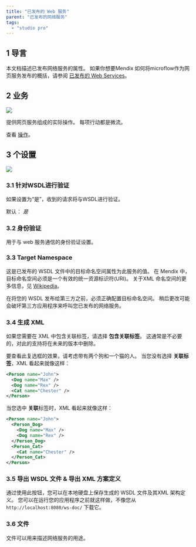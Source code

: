 ```yaml
---
title: "已发布的 Web 服务"
parent: "已发布的网络服务"
tags:
  - "studio pro"
---
```


## 1 导言

本文档描述已发布网络服务的属性。 如果你想要Mendix 如何将microflow作为网页服务发布的概括，请参阅 [已发布的 Web Services](published-web-services)。

## 2 业务

![](attachments/16713702/16843888.png)

提供网页服务组成的实际操作。 每项行动都是微流。

查看 [操作](operations)。

## 3 个设置

![](attachments/16713702/16843887.png)

### 3.1 针对WSDL进行验证

如果设置为“是”，收到的请求将与WSDL进行验证。

默认： *是*

### 3.2 身份验证

用于与 web 服务通信的身份验证设置。

### 3.3 Target Namespace

这是已发布的 WSDL 文件中的目标命名空间属性为此服务的值。 在 Mendix 中，目标命名空间必须是一个有效的统一资源标识符(URI)。 关于XML 命名空间的更多信息，见 [Wikipedia](http://en.wikipedia.org/wiki/XML_namespace)。

在将您的 WSDL 发布给第三方之前，必须正确配置目标命名空间。 稍后更改可能会破坏第三方应用程序来呼叫您已发布的网络服务。

### 3.4 生成 XML

如果您需要在 XML 中包含关联标签，请选择 **包含关联标签**。 这通常是不必要的，对此的支持将在未来的版本中删除。

要查看此复选框的效果，请考虑带有两个狗和一个猫的人。 当您没有选择 **关联标签**，XML 看起来就像这样：

```xml
<Person name="John">
  <Dog name="Max" />
  <Dog name="Rex" />
  <Cat name="Chester" />
</Person>
```

当您选中 **关联**标签时，XML 看起来就像这样：

```xml
<Person name="John">
  <Person_Dog>
    <Dog name="Max" />
    <Dog name="Rex" />
  </Person_Dog>
  <Person_Cat>
    <Cat name="Chester" />
  </Person_Cat> 
</Person>
```

### 3.5 导出 WSDL 文件 & 导出 XML 方案定义

通过使用此按钮，您可以在本地硬盘上保存生成的 WSDL 文件及其XML 架构定义。 您可以在运行您的应用程序之前就这样做，不像您从 `http://localhost:8080/ws-doc/` 下载它。

### 3.6 文件

文件可以用来描述网络服务的用途。

